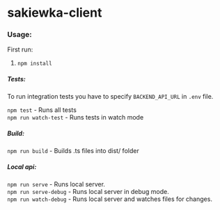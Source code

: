 # sakiewka-client

### Usage:

First run:  
1.  `npm install`  

##### Tests: 
To run integration tests you have to specify `BACKEND_API_URL` in `.env` file.

`npm test` - Runs all tests  
`npm run watch-test` - Runs tests in watch mode  

##### Build: 
`npm run build` - Builds .ts files into dist/ folder  

##### Local api:  
`npm run serve` - Runs local server.  
`npm run serve-debug` - Runs local server in debug mode.  
`npm run watch-debug` - Runs local server and watches files for changes.  
